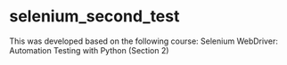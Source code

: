 # selenium_second_test

This was developed based on the following course: Selenium WebDriver: Automation Testing with Python (Section 2)
